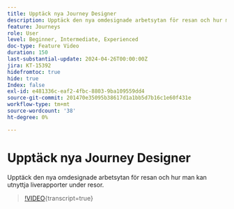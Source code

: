 ```yaml
---
title: Upptäck nya Journey Designer
description: Upptäck den nya omdesignade arbetsytan för resan och hur man kan utnyttja liverapporter under resor.
feature: Journeys
role: User
level: Beginner, Intermediate, Experienced
doc-type: Feature Video
duration: 150
last-substantial-update: 2024-04-26T00:00:00Z
jira: KT-15392
hidefromtoc: true
hide: true
Index: false
exl-id: e481336c-eaf2-4fbc-8803-9ba109559dd4
source-git-commit: 201470e35095b38617d1a1bb5d7b16c1e60f431e
workflow-type: tm+mt
source-wordcount: '38'
ht-degree: 0%

---
```


# Upptäck nya Journey Designer

Upptäck den nya omdesignade arbetsytan för resan och hur man kan utnyttja liverapporter under resor.

>[!VIDEO](https://video.tv.adobe.com/v/3428767/?learn=on){transcript=true}

